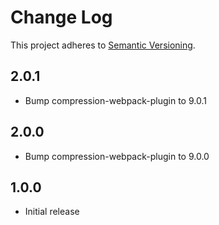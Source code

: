 # Change Log
This project adheres to [Semantic Versioning](http://semver.org/).

## 2.0.1
* Bump compression-webpack-plugin to 9.0.1

## 2.0.0
* Bump compression-webpack-plugin to 9.0.0

## 1.0.0
* Initial release